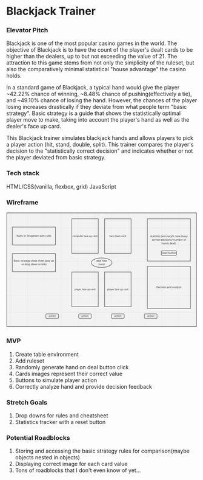 # Blackjack Trainer

### Elevator Pitch
Blackjack is one of the most popular casino games in the world. The objective of Blackjack is to have the count of the player's dealt cards to be higher than the dealers, up to but not exceeding the value of 21. The attraction to this game stems from not only the simplicity of the ruleset, but also the comparatively minimal statistical "house advantage" the casino holds. 

In a standard game of Blackjack, a typical hand would give the player ~42.22% chance of winning, ~8.48% chance of pushing(effectively a tie), and ~49.10% chance of losing the hand. However, the chances of the player losing increases drastically if they deviate from what people term "basic strategy". Basic strategy is a guide that shows the statistically optimal player move to make, taking into account the player's hand as well as the dealer's face up card. 

This Blackjack trainer simulates blackjack hands and allows players to pick a player action (hit, stand, double, split). This trainer compares the player's decision to the "statistically correct decision" and indicates whether or not the player deviated from basic strategy.


### Tech stack
HTML/CSS(vanilla, flexbox, grid)
JavaScript


### Wireframe
![draft one](P1wireframe.png)


### MVP
1. Create table environment
2. Add ruleset
3. Randomly generate hand on deal button click
4. Cards images represent their correct value
5. Buttons to simulate player action
6. Correctly analyze hand and provide decision feedback


### Stretch Goals
1. Drop downs for rules and cheatsheet
2. Statistics tracker with a reset button



### Potential Roadblocks
1. Storing and accessing the basic strategy rules for comparison(maybe objects nested in objects)
2. Displaying correct image for each card value
3. Tons of roadblocks that I don't even know of yet...